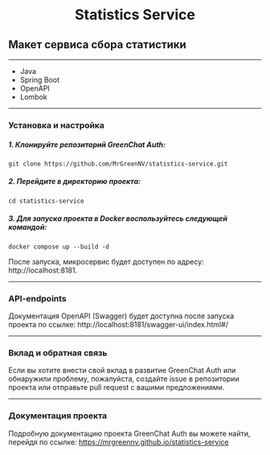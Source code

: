 <div style="text-align: center;">

# **Statistics Service**
</div>

## **Макет сервиса сбора статистики**
____

* Java
* Spring Boot
* OpenAPI
* Lombok

____
### Установка и настройка

##### 1. Клонируйте репозиторий GreenChat Auth:
```
git clone https://github.com/MrGreenNV/statistics-service.git
```
##### 2. Перейдите в директорию проекта:
```
cd statistics-service
```
##### 3. Для запуска проекта в Docker воспользуйтесь следующей командой:
```
docker compose up --build -d
```

После запуска, микросервис будет доступен по адресу: http://localhost:8181.
____
### API-endpoints
Документация OpenAPI (Swagger) будет доступна после запуска проекта по ссылке: http://localhost:8181/swagger-ui/index.html#/

____
### Вклад и обратная связь
Если вы хотите внести свой вклад в развитие GreenChat Auth или обнаружили проблему, пожалуйста, создайте issue в репозитории проекта или отправьте pull request с вашими предложениями.
____
### Документация проекта
Подробную документацию проекта GreenChat Auth вы можете найти, перейдя по ссылке:
https://mrgreennv.github.io/statistics-service
